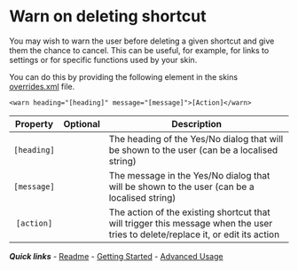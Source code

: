 # Warn on deleting shortcut

You may wish to warn the user before deleting a given shortcut and give them the chance to cancel. This can be useful, for example, for links to settings or for specific functions used by your skin.

You can do this by providing the following element in the skins [overrides.xml](./overrides.md) file.

`<warn heading="[heading]" message="[message]">[Action]</warn>`

| Property | Optional | Description |
| :------: | :------: | ----------- |
| `[heading]` | | The heading of the Yes/No dialog that will be shown to the user (can be a localised string) |
| `[message]` | | The message in the Yes/No dialog that will be shown to the user (can be a localised string) |
| `[action]` | | The action of the existing shortcut that will trigger this message when the user tries to delete/replace it, or edit its action |

***Quick links*** - [Readme](../../../README.md) - [Getting Started](../started/Getting%20Started.md) - [Advanced Usage](./Advanced%20Usage.md)